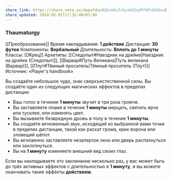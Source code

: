 ```yaml
---
share_link: https://share.note.sx/dwpafduc#26cm6x3+5ysHSSadPfUR+GUIbvdb+bEoRnL5/k+ESBU
share_updated: 2024-05-01T17:32:46+03:00
---
```

### Thaumaturgy
[[Преобразование]]
Время накладывания: **1 действие**
Дистанция: **30 футов**
Компоненты: **Вербальный**
Длительность: **Вплоть до 1 минуты**
Классы: [[Жрец]]
Архетипы: [[Следопыт#Наездник на дрейке|Наездник на дрейке (Следопыт)]], [[Варвар#Путь Великана|Путь великана (Варвар)]], [[Плут#Тёмный проситель|Тёмный проситель (Плут)]]
Источник: «Player's handbook»

Вы создаёте небольшое чудо, знак сверхъестественной силы. Вы создаёте один из следующих магических эффектов в пределах дистанции:

- Ваш голос в течение **1 минуты** звучит в три раза громче.
- Вы заставляете пламя в течение **1 минуты** мерцать, светить ярче или тусклее, или изменять цвет.
- Вы вызываете безвредную дрожь в полу в течение **1 минуты**.
- Вы создаёте мгновенный звук, исходящий из выбранной вами точки в пределах дистанции, такой как раскат грома, крик ворона или зловещий шёпот.
- Вы мгновенно заставляете незапертое окно или дверь распахнуться или захлопнуться.
- Вы на **1 минуту** изменяете внешний вид своих глаз.

Если вы накладываете это заклинание несколько раз, у вас может быть до трёх активных эффектов с длительностью в **1 минуту**, и вы можете оканчивать такие эффекты **действием**.
